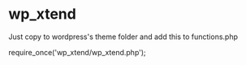 # wp_xtend

Just copy to wordpress's theme folder and add this to functions.php 

require_once('wp_xtend/wp_xtend.php');

